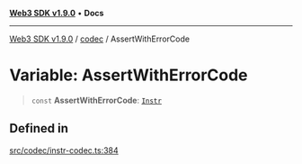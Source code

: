 [**Web3 SDK v1.9.0**](../../../README.md) • **Docs**

***

[Web3 SDK v1.9.0](../../../globals.md) / [codec](../README.md) / AssertWithErrorCode

# Variable: AssertWithErrorCode

> `const` **AssertWithErrorCode**: [`Instr`](../type-aliases/Instr.md)

## Defined in

[src/codec/instr-codec.ts:384](https://github.com/Mystic-Nayy/alephium-web3/blob/ee41f5e0e7d7fb0b155fe62f05b2ac03772895ca/packages/web3/src/codec/instr-codec.ts#L384)
